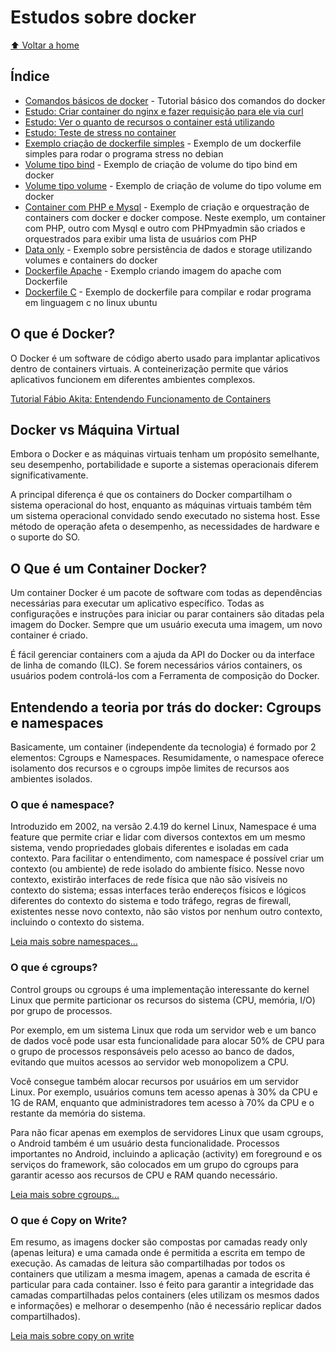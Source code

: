 # Estudos sobre docker

[:arrow_up: Voltar a home]([https://github.com/Dirack/Estudos/tree/master#estudos](https://github.com/Dirack/Estudos/tree/master#ferramentas-gerais))

## Índice

- [Comandos básicos de docker](https://github.com/Dirack/Estudos/blob/master/docker/tutorial.md#tutorial-b%C3%A1sico-dos-comandos-do-docker) -  Tutorial básico dos comandos do docker
- [Estudo: Criar container do nginx e fazer requisição para ele via curl](https://github.com/Dirack/Estudos/blob/master/docker/tutorial.md#estudo-criar-container-do-nginx-e-fazer-requisi%C3%A7%C3%A3o-para-ele-via-curl)
- [Estudo: Ver o quanto de recursos o container está utilizando](https://github.com/Dirack/Estudos/blob/master/docker/tutorial.md#estudo-ver-o-quanto-de-recursos-o-container-est%C3%A1-utilizando)
- [Estudo: Teste de stress no container](https://github.com/Dirack/Estudos/blob/master/docker/tutorial.md#estudo-teste-de-stress-no-container)
- [Exemplo criação de dockerfile simples](https://github.com/Dirack/Estudos/tree/master/docker/dockerfile_simples#exemplo-cria%C3%A7%C3%A3o-de-dockerfile-simples) - Exemplo de um dockerfile simples para rodar o programa stress no debian
- [Volume tipo bind](https://github.com/Dirack/Estudos/tree/master/docker/volume_bind#exemplo-de-cria%C3%A7%C3%A3o-de-volume-do-tipo-bind-em-docker) - Exemplo de criação de volume do tipo bind em docker
- [Volume tipo volume](https://github.com/Dirack/Estudos/tree/master/docker/volume_volume#exemplo-de-cria%C3%A7%C3%A3o-de-volume-do-tipo-volume-em-docker) - Exemplo de criação de volume do tipo volume em docker
- [Container com PHP e Mysql](https://github.com/Dirack/Estudos/tree/master/docker/php_mysql#exemplo-de-cria%C3%A7%C3%A3o-e-orquestra%C3%A7%C3%A3o-de-container-com-docker-e-docker-compose---php-e-mysql) - Exemplo de criação e orquestração de containers com docker e docker compose. Neste exemplo, um container com PHP, outro com Mysql e outro com PHPmyadmin são criados e orquestrados para exibir uma lista de usuários com PHP
- [Data only](https://github.com/Dirack/Estudos/tree/master/docker/data_only#exemplo-utiliza%C3%A7%C3%A3o-de-volumes-data-only-docker) - Exemplo sobre persistência de dados e storage utilizando volumes e containers do docker
- [Dockerfile Apache](https://github.com/Dirack/Estudos/tree/master/docker/dokerfile_apache#exemplo-de-constru%C3%A7%C3%A3o-de-imagem-do-apache-com-dockerfile) - Exemplo criando imagem do apache com Dockerfile
- [Dockerfile C](https://github.com/Dirack/Estudos/tree/master/docker/dockerfile_script#exemplo-de-dockerfile-para-compilar-e-rodar-programa-em-c-no-linux-ubuntu) - Exemplo de dockerfile para compilar e rodar programa em linguagem c no linux ubuntu

## O que é Docker?

O Docker é um software de código aberto usado para implantar aplicativos dentro de containers virtuais.
A conteinerização permite que vários aplicativos funcionem em diferentes ambientes complexos.

[Tutorial Fábio Akita: Entendendo Funcionamento de Containers](https://www.youtube.com/watch?v=85k8se4Zo70)

## Docker vs Máquina Virtual

Embora o Docker e as máquinas virtuais tenham um propósito semelhante, seu desempenho, portabilidade e suporte a sistemas operacionais diferem significativamente.

A principal diferença é que os containers do Docker compartilham o sistema operacional do host,
enquanto as máquinas virtuais também têm um sistema operacional convidado sendo executado no sistema host.
Esse método de operação afeta o desempenho, as necessidades de hardware e o suporte do SO.

## O Que é um Container Docker?

Um container Docker é um pacote de software com todas as dependências necessárias para executar um aplicativo específico.
Todas as configurações e instruções para iniciar ou parar containers são ditadas pela imagem do Docker. Sempre que um usuário executa uma imagem, um novo container é criado.

É fácil gerenciar containers com a ajuda da API do Docker ou da interface de linha de comando (ILC).
Se forem necessários vários containers, os usuários podem controlá-los com a Ferramenta de composição do Docker.

## Entendendo a teoria por trás do docker: Cgroups e namespaces

Basicamente, um container (independente da tecnologia) é formado por 2 elementos: Cgroups e Namespaces.
Resumidamente, o namespace oferece isolamento dos recursos e o cgroups impõe limites de recursos aos ambientes isolados.

### O que é namespace?

Introduzido em 2002, na versão 2.4.19 do kernel Linux, Namespace é uma feature que permite criar e lidar com diversos contextos em um mesmo sistema,
vendo propriedades globais diferentes e isoladas em cada contexto. Para facilitar o entendimento, com namespace é possível criar um contexto (ou ambiente)
de rede isolado do ambiente físico. Nesse novo contexto, existirão interfaces de rede física que não são visíveis no contexto do sistema; essas interfaces terão endereços
físicos e lógicos diferentes do contexto do sistema e todo tráfego, regras de firewall, existentes nesse novo contexto,
não são vistos por nenhum outro contexto, incluindo o contexto do sistema.

[Leia mais sobre namespaces...](https://medium.com/@lets00/namespace-14c4e64d0559)

### O que é cgroups?

Control groups ou cgroups é uma implementação interessante do kernel Linux que permite particionar os recursos do sistema (CPU, memória, I/O) por grupo de processos.

Por exemplo, em um sistema Linux que roda um servidor web e um banco de dados você pode usar esta
funcionalidade para alocar 50% de CPU para o grupo de processos responsáveis pelo acesso ao banco de dados, evitando que muitos acessos ao servidor web monopolizem a CPU.

Você consegue também alocar recursos por usuários em um servidor Linux.
Por exemplo, usuários comuns tem acesso apenas à 30% da CPU e 1G de RAM, enquanto que administradores tem acesso à 70% da CPU e o restante da memória do sistema.

Para não ficar apenas em exemplos de servidores Linux que usam cgroups, o Android também é um usuário desta funcionalidade.
Processos importantes no Android, incluindo a aplicação (activity) em foreground e os serviços do framework, são colocados em
um grupo do cgroups para garantir acesso aos recursos de CPU e RAM quando necessário.

[Leia mais sobre cgroups...](https://sergioprado.org/gerenciando-acesso-recursos-linux-com-control-groups/)

### O que é Copy on Write?

Em resumo, as imagens docker são compostas por camadas ready only (apenas leitura) e uma camada onde é permitida a escrita em tempo de execução.
As camadas de leitura são compartilhadas por todos os containers que utilizam a mesma imagem, apenas a camada de escrita é particular para cada container.
Isso é feito para garantir a integridade das camadas compartilhadas pelos containers (eles utilizam os mesmos dados e informações) e melhorar o desempenho
(não é necessário replicar dados compartilhados).

[Leia mais sobre copy on write](https://matheuslao.dev/posts/docker-images-ro-rw-layers-cow-dive/)
